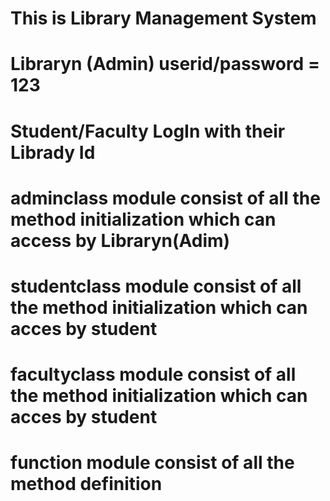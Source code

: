 # This is Library Management System 
# Libraryn (Admin) userid/password = 123
# Student/Faculty LogIn with their Librady Id
# adminclass module consist of all the method initialization which can access by Libraryn(Adim)
# studentclass module consist of all the method initialization which can acces by student
# facultyclass module consist of all the method initialization which can acces by student
# function module consist of all the method definition
                         
